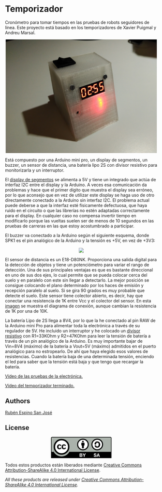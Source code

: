 # Temporizador

Cronómetro para tomar tiempos en las pruebas de robots seguidores de línea.
Este proyecto está basado en los temporizadores de Xavier Puigmal y Andreu Marsal.

<p align="center">
<img src="images/IMG_20170706_131339.jpg" width="500" align = "center">
</p>

Está compuesto por una Arduino mini pro, un display de segmentos, un buzzer, un sensor de distancia, una batería lipo 2S con divisor resistivo para monitorizarla y un interruptor.

El [display de segmentos](http://www.prometec.net/display-con-interface/) se alimenta a 5V y tiene un integrado que actúa de interfaz I2C entre el display y la Arduino. A veces esa comunicación da problemas y hace que el primer dígito que muestra el display sea erróneo, por lo que aconsejo que en vez de utilizar este display se haga uso de otro directamente conectado a la Arduino sin interfaz I2C. El problema actual puede deberse a que la interfaz esté físicamente defectuosa, que haya ruido en el circuito o que las librerías no estén adaptadas correctamente para el display. En cualquier caso no compensa invertir tiempo en modificarlo porque las vueltas suelen ser de menos de 10 segundos en las pruebas de carreras en las que estoy acostumbrado a participar.

El buzzer va conectado a la Arduino según el siguiente esquema, donde SPK1 es el pin analógico de la Arduino y la tensión es +5V, en vez de +3V3:

<p align="center">
<img src="images/IMG_20170706_133400.jpg" width="500" align = "center">
</p>

El sensor de distancia es un E18-D80NK. Proporciona una salida digital para la detección de objetos y tiene un potenciómetro para variar el rango de detección. Una de sus principales ventajas es que es bastante direccional en uno de sus dos ejes, lo cual permite que se pueda colocar cerca del suelo y en paralelo con este sin llegar a detectarlo. La mejor posición se consigue colocando el plano determinado por los haces de emisión y recepción paralelo al suelo. Si se gira 90 grados es muy probable que detecte el suelo. Este sensor tiene colector abierto, es decir, hay que conectar una resistencia de 1K entre Vcc y el colector del sensor. En esta [imagen](https://www.robotics.org.za/image/catalog/11000_Sensors/IR_Sensor/E18-D80NK_04.jpg) se muestra el diagrama de conexión, aunque cambian la resistencia de 1K por una de 10K.

La batería Lipo de 2S llega a 8V4, por lo que la he conectado al pin RAW de la Arduino mini Pro para alimentar toda la electrónica a través de su regulador de 5V. He incluido un interruptor y he colocado un [divisor resistivo](https://upload.wikimedia.org/wikipedia/commons/d/db/Resistive_divider.png) con R1=33KOhm y R2=47KOhm para leer la tensión de batería a través de un pin analógico de la Arduino. Es muy importante bajar de Vin=8V4 (máximo) de la batería a Vout=5V (máximo) admitidos en el puerto analógico para no estropearlo. De ahí que haya elegido esos valores de resistencias. Cuando la batería baja de una determinada tensión, enciendo el led para saber que la tensión está baja y que tengo que recargar la batería.

[Vídeo de las pruebas de la electrónica.](https://youtu.be/k0APr93qXZY)

[Vídeo del temporizador terminado.](https://youtu.be/zVGfbdwtDH8)


## Authors

[Rubén Espino San José](https://github.com/Resaj)


## License

<p align="center">

<img src="license/by-sa.png" align = "center">

</p>



Todos estos productos están liberados mediante [Creative Commons Attribution-ShareAlike 4.0 International License](http://creativecommons.org/licenses/by-sa/4.0/).  

_All these products are released under [Creative Commons Attribution-ShareAlike 4.0 International License](http://creativecommons.org/licenses/by-sa/4.0/)._
